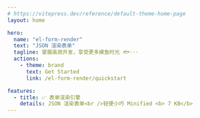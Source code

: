 ```yaml
---
# https://vitepress.dev/reference/default-theme-home-page
layout: home

hero:
  name: "el-form-render"
  text: "JSON 渲染表单"
  tagline: 掌握高效开发，享受更多摸鱼时光 🐟···
  actions:
    - theme: brand
      text: Get Started
      link: /el-form-render/quickstart

features:
  - title: ✅ 表单渲染引擎
    details: JSON 渲染表单<br />轻便小巧 Minified <b> 7 KB</b>
---
```

